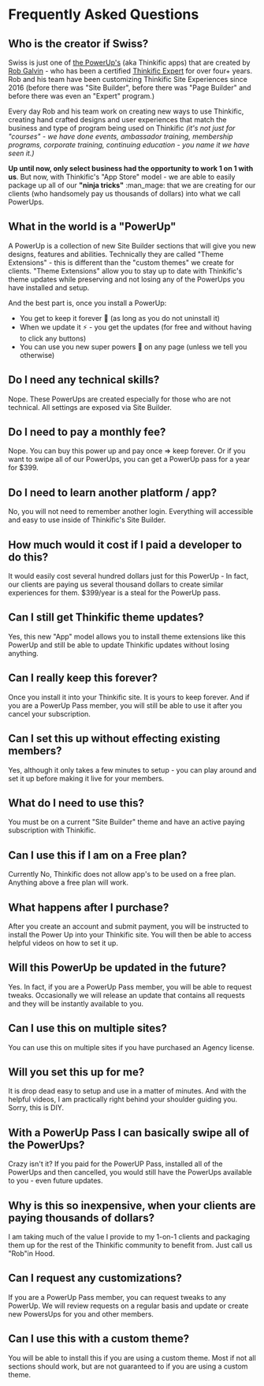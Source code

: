 # Frequently Asked Questions

## Who is the creator if Swiss?

Swiss is just one of [the PowerUp's](https://powerups.thinkific.com/) (aka Thinkific apps) that are created by [Rob Galvin](https://www.robgalvin.co/) - who has been a certified [Thinkific Expert](https://www.thinkific.com/experts/site-creation-experts/rob-galvin/) for over four+ years. Rob and his team have been customizing Thinkific Site Experiences since 2016 (before there was "Site Builder", before there was "Page Builder" and before there was even an "Expert" program.)

Every day Rob and his team work on creating new ways to use Thinkific, creating hand crafted designs and user experiences that match the business and type of program being used on Thinkific _(it's not just for "courses" - we have done events, ambassador training, membership programs, corporate training, continuing education - you name it we have seen it.)_

**Up until now, only select business had the opportunity to work 1 on 1 with us**. But now, with Thinkific's "App Store" model - we are able to easily package up all of our **"ninja tricks"** :man\_mage: that we are creating for our clients (who handsomely pay us thousands of dollars) into what we call PowerUps.

## What in the world is a "PowerUp"

A PowerUp is a collection of new Site Builder sections that will give you new designs, features and abilities. Technically they are called "Theme Extensions" - this is different than the "custom themes" we create for clients. "Theme Extensions" allow you to stay up to date with Thinkific's theme updates while preserving and not losing any of the PowerUps you have installed and setup.

And the best part is, once you install a PowerUp:

* You get to keep it forever :calendar: (as long as you do not uninstall it)
* When we update it :zap: - you get the updates (for free and without having to click any buttons)
* You can use you new super powers :superhero: on any page (unless we tell you otherwise)

## Do I need any technical skills?

Nope. These PowerUps are created especially for those who are not technical. All settings are exposed via Site Builder.

## Do I need to pay a monthly fee?

Nope. You can buy this power up and pay once => keep forever. Or if you want to swipe all of our PowerUps, you can get a PowerUp pass for a year for $399.

## Do I need to learn another platform / app?

No, you will not need to remember another login. Everything will accessible and easy to use inside of Thinkific's Site Builder.

## How much would it cost if I paid a developer to do this?

It would easily cost several hundred dollars just for this PowerUp - In fact, our clients are paying us several thousand dollars to create similar experiences for them. $399/year is a steal for the PowerUp pass.

## Can I still get Thinkific theme updates?

Yes, this new "App" model allows you to install theme extensions like this PowerUp and still be able to update Thinkific updates without losing anything.

## Can I really keep this forever?

Once you install it into your Thinkific site. It is yours to keep forever. And if you are a PowerUp Pass member, you will still be able to use it after you cancel your subscription.

## Can I set this up without effecting existing members?

Yes, although it only takes a few minutes to setup - you can play around and set it up before making it live for your members.

## What do I need to use this?

You must be on a current "Site Builder" theme and have an active paying subscription with Thinkific.

## Can I use this if I am on a Free plan?

Currently No, Thinkific does not allow app's to be used on a free plan. Anything above a free plan will work.

## What happens after I purchase?

After you create an account and submit payment, you will be instructed to install the Power Up into your Thinkific site. You will then be able to access helpful videos on how to set it up.

## Will this PowerUp be updated in the future?

Yes. In fact, if you are a PowerUp Pass member, you will be able to request tweaks. Occasionally we will release an update that contains all requests and they will be instantly available to you.

## Can I use this on multiple sites?

You can use this on multiple sites if you have purchased an Agency license.

## Will you set this up for me?

It is drop dead easy to setup and use in a matter of minutes. And with the helpful videos, I am practically right behind your shoulder guiding you. Sorry, this is DIY.

## With a PowerUp Pass I can basically swipe all of the PowerUps?

Crazy isn't it? If you paid for the PowerUP Pass, installed all of the PowerUps and then cancelled, you would still have the PowerUps available to you - even future updates.

## Why is this so inexpensive, when your clients are paying thousands of dollars?

I am taking much of the value I provide to my 1-on-1 clients and packaging them up for the rest of the Thinkific community to benefit from. Just call us "Rob"in Hood.

## Can I request any customizations?

If you are a PowerUp Pass member, you can request tweaks to any PowerUp. We will review requests on a regular basis and update or create new PowersUps for you and other members.

## Can I use this with a custom theme?

You will be able to install this if you are using a custom theme. Most if not all sections should work, but are not guaranteed to if you are using a custom theme.
